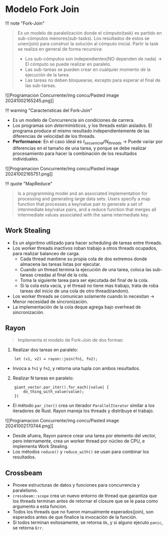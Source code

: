 # Modelo Fork Join

!!! note "Fork-Join"
> Es un modelo de paralelización donde el cómputo(task) es partido en sub-cómputos menores(sub-tasks). Los resultados de estos se unen(join) para construir la solución al cómputo inicial.
> Partir la task se realiza en general de forma recursiva:
> - Los sub-cómputos son independientes(NO dependen de nada) -> El cómputo se puede realizar en paralelo. 
> - Las sub-tareas se pueden crear en cualquier momento de la ejecución de la tarea.
> - Las tareas no deben bloquearse, excepto para esperar el final de las sub-tareas.

![[Programacion Concurrente/img concu/Pasted image 20241002165245.png]]


!!! warning "Caracteristicas del Fork-Join"
- Es un modelo de Concurrencia sin condiciones de carrera.
- Los programas son *determinísticos*, y los threads están aislados. El programa produce el mismo resultado independientemente de las diferencias de velocidad de los threads.
- **Performance**: En el caso ideal es $t_{secuencial}/N_{threads}$ -> Puede variar por diferencias en el tamaño de una tarea, y porque se debe realizar procesamiento para hacer la combinación de los resultados individuales.


![[Programacion Concurrente/img concu/Pasted image 20241002165751.png]]



!!! quote "MapReduce"
> Is a programming model and an associated implementation for processing and generating large data sets. Users specify a map function that processes a key/value pair to generate a set of intermediate key/value pairs, and a reduce function that merges all intermediate values associated with the same intermediate key.

## Work Stealing
- Es un algoritmo utilizado para hacer scheduling de tareas entre threads.
- Los worker threads inactivos roban trabajo a otros threads ocupados, para realizar balanceo de carga.
	- Cada thread mantiene su propia cola de dos extremos donde almacena las tareas listas por ejecutar.
	- Cuando un thread termina la ejecución de una tarea, coloca las sub-tareas creadas al final de la cola.
	- Toma la siguiente tarea para ser ejecutada del final de la cola.
	- Si la cola esta vacía, y el thread no tiene mas trabajo, trata de roba tareas del inicio de una cola de otro thread(random).
- Los worker threads se comunican solamente cuando lo necesitan -> Menor necesidad de sincronización.
- La implementación de la cola deque agrega bajo overhead de sincronización.

## Rayon
> Implementa el modelo de Fork-Join de dos formas:
1. Realizar dos tareas en paralelo:
``` 
	let (v1, v2) = rayon::join(fn1, fn2);
```

- Invoca a `fn1` y `fn2`, y retorna una tupla con ambos resultados.

2. Realizar N tareas en paralelo:

```
	giant_vector.par_iter().for_each(|value| {
		do_thing_with_value(value);
	})
```

- El método `par_iter()` crea un iterador `ParallelIterator` similar a los iteradores de Rust. Rayon maneja los threads y distribuye el trabajo.

![[Programacion Concurrente/img concu/Pasted image 20241002170744.png]]


- Desde afuera, Rayon parece crear una tarea por elemento del vector, pero internamente, crea un worker thread por núcleo de CPU, e implementa Work Stealing.
- Los métodos `reduce()` y `reduce_with()` se usan para combinar los resultados.


## Crossbeam
- Provee estructuras de datos y funciones para concurrencia y paralelismo.
- `crossbeam::scope` crea un nuevo entorno de thread que garantiza que los threads terminan antes de retornar el closure que se le pasa como argumento a esta funcion.
- Todos los threads que no fueron manualmente esperados(join), son esperados antes de que finalice la invocación de la función.
- Si todos terminan exitosamente, se retorna `Ok`, y si alguno ejecuto `panic`, se retorna `Err`.